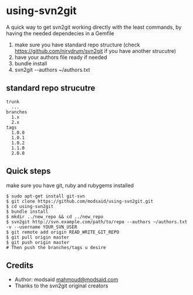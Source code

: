 using-svn2git
=============

A quick way to get svn2git working directly with the least commands, by having the needed dependecies in a Gemfile

1. make sure you have standard repo structure (check https://github.com/nirvdrum/svn2git if you have another strucutre)
2. have your authors file ready if needed
3. bundle install
4. svn2git <repo> --authors ~/authors.txt

standard repo strucutre
-----------------------

    trunk
      ...
    branches
      1.x
      2.x
    tags
      1.0.0
      1.0.1
      1.0.2
      1.1.0
      2.0.0


Quick steps
-----------

make sure you have git, ruby and rubygems installed

    $ sudo apt-get install git-svn
    $ git clone https://github.com/modsaid/using-svn2git.git
    $ cd using-svn2git
    $ bundle install
    $ mkdir ../new_repo && cd ../new_repo
    $ svn2git http://svn.example.com/path/to/repo --authors ~/authors.txt -v --username YOUR_SVN_USER  
    $ git remote add origin READ_WRITE_GIT_REPO
    $ git pull origin master
    $ git push origin master
    # Then push the branches/tags u desire

Credits
-------

* Author: modsaid <mahmoud@modsaid.com>
* Thanks to the svn2git original creators
